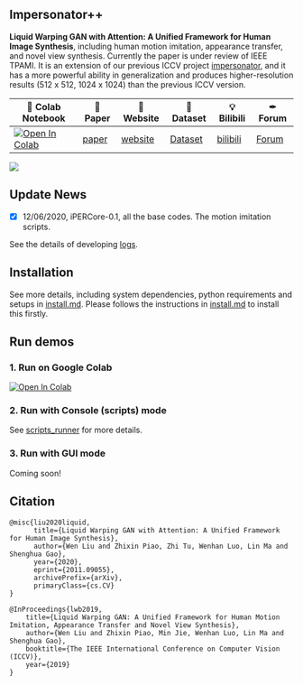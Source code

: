 ## Impersonator++
**Liquid Warping GAN with Attention: A Unified Framework for Human Image Synthesis**, including 
human motion imitation, appearance transfer, and novel view synthesis. Currently the paper is under review of 
IEEE TPAMI. It is an extension of our previous ICCV project [impersonator](https://github.com/svip-lab/impersonator), 
and it has a more powerful ability in generalization and produces higher-resolution results  (512 x 512, 1024 x 1024) than the previous ICCV version.

|  🧾 Colab Notebook  |   📑 Paper    | 📱 Website | 📂 Dataset | 💡 Bilibili | ✒ Forum |
  |------------|-------------|-----------|-----------|-----------|-----------|
| [![Open In Colab](https://colab.research.google.com/assets/colab-badge.svg)](https://colab.research.google.com/drive/1bwUnj-9NnJA2EMr7eWO4I45UuBtKudg_?usp=sharing) | [paper](https://arxiv.org/pdf/2011.09055.pdf) | [website](https://www.impersonator.org/work/impersonator-plus-plus.html) | [Dataset](https://svip-lab.github.io/dataset/iPER_dataset.html) | [bilibili](https://space.bilibili.com/1018066133) | [Forum](https://discuss.impersonator.org/)|


![](https://www.impersonator.org/images/motion_results.png)


## Update News
- [x] 12/06/2020, iPERCore-0.1, all the base codes. The motion imitation scripts.

See the details of developing [logs](./docs/dev_logs.md).


## Installation
See more details, including system dependencies, python requirements and setups in [install.md](./docs/install.md).
Please follows the instructions in [install.md](./docs/install.md) to install this firstly.

## Run demos

### 1. Run on Google Colab 
[![Open In Colab](https://colab.research.google.com/assets/colab-badge.svg)](https://colab.research.google.com/drive/1bwUnj-9NnJA2EMr7eWO4I45UuBtKudg_?usp=sharing)


### 2. Run with Console (scripts) mode
See [scripts_runner](./docs/scripts_runner.md) for more details.

### 3. Run with GUI mode
Coming soon!

## Citation
```
@misc{liu2020liquid,
      title={Liquid Warping GAN with Attention: A Unified Framework for Human Image Synthesis}, 
      author={Wen Liu and Zhixin Piao, Zhi Tu, Wenhan Luo, Lin Ma and Shenghua Gao},
      year={2020},
      eprint={2011.09055},
      archivePrefix={arXiv},
      primaryClass={cs.CV}
}

@InProceedings{lwb2019,
    title={Liquid Warping GAN: A Unified Framework for Human Motion Imitation, Appearance Transfer and Novel View Synthesis},
    author={Wen Liu and Zhixin Piao, Min Jie, Wenhan Luo, Lin Ma and Shenghua Gao},
    booktitle={The IEEE International Conference on Computer Vision (ICCV)},
    year={2019}
}
```



